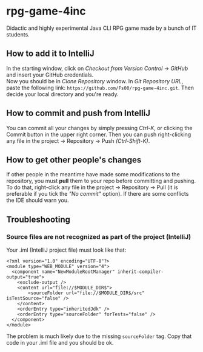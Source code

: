 # rpg-game-4inc
Didactic and highly experimental Java CLI RPG game made by a bunch of IT students.

## How to add it to IntelliJ

In the starting window, click on *Checkout from Version Control* -> *GitHub* and insert your GitHub credentials.<br>
Now you should be in *Clone Repository* window. In *Git Repository URL*, paste the following link: `https://github.com/Fs00/rpg-game-4inc.git`. Then decide your local directory and you're ready.

## How to commit and push from IntelliJ

You can commit all your changes by simply pressing *Ctrl-K*, or clicking the Commit button in the upper right corner. Then you can push right-clicking any file in the project -> Repository -> Push *(Ctrl-Shift-K)*.

## How to get other people's changes

If other people in the meantime have made some modifications to the repository, you must **pull** them to your repo before committing and pushing.  
To do that, right-click any file in the project -> Repository -> Pull (it is preferable if you tick the *"No commit"* option). If there are some conflicts the IDE should warn you.

## Troubleshooting

### Source files are not recognized as part of the project (IntelliJ)

Your .iml (IntelliJ project file) must look like that:
```
<?xml version="1.0" encoding="UTF-8"?>
<module type="WEB_MODULE" version="4">
  <component name="NewModuleRootManager" inherit-compiler-output="true">
    <exclude-output />
    <content url="file://$MODULE_DIR$">
        <sourceFolder url="file://$MODULE_DIR$/src" isTestSource="false" />
    </content>
    <orderEntry type="inheritedJdk" />
    <orderEntry type="sourceFolder" forTests="false" />
  </component>
</module>
```
The problem is much likely due to the missing `sourceFolder` tag. Copy that code in your .iml file and you should be ok.